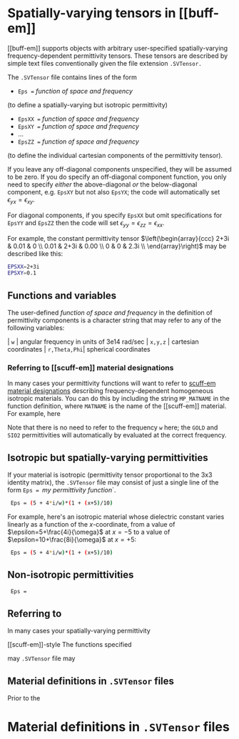 # Spatially-varying tensors in [[buff-em]]

[[buff-em]] supports objects with arbitrary user-specified
spatially-varying frequency-dependent permittivity tensors.
These tensors are described by simple text files conventionally
given the file extension `.SVTensor.`

The `.SVTensor` file contains lines of the form 

+ `Eps =` *function of space and frequency*

(to define a spatially-varying but isotropic permittivity)

+ `EpsXX =` *function of space and frequency*
+ `EpsXY =` *function of space and frequency*
+ ...
+ `EpsZZ =` *function of space and frequency*

(to define the individual cartesian components of the
permittivity tensor).

If you leave any off-diagonal components unspecified,
they will be assumed to be zero. If you do specify an 
off-diagonal component function, you only need to specify
*either* the above-diagonal *or* the below-diagonal component,
e.g. `EpsXY` but not also `EpsYX`; the code will automatically
set $\epsilon_{yx}=\epsilon_{xy}$. 

For diagonal components, if you specify `EpsXX` but omit
specifications for `EpsYY` and `EpsZZ` then the code
will set $\epsilon_{yy}=\epsilon_{zz}=\epsilon_{xx}.$

For example, the constant permittivity tensor
$\left(\begin{array}{ccc} 2+3i & 0.01 & 0    \\
                          0.01 & 2+3i & 0.00 \\
                          0    &    0 & 2.3i \\
 \end{array}\right)$
may be described like this:

````bash
EPSXX=2+3i
EPSXY=0.1
````

## Functions and variables

The user-defined *function of space and frequency* in the
definition of permittivity components is a character string
that may refer to any of the following variables:

| `w`          | angular frequency in units of 3e14 rad/sec
| `x,y,z`      | cartesian coordinates
| `r,Theta,Phi`| spherical coordinates

### Referring to [[scuff-em]] material designations

In many cases your permittivity functions will want to
refer to
[<span class="SC">scuff-em</span> material designations][scuffEMMaterials]
describing frequency-dependent homogeneous isotropic materials.
You can do this by including the string `MP_MATNAME`
in the function definition, where `MATNAME` is the name
of the [[scuff-em]] material.
For example, here

Note that there is no need to refer to the frequency `w` 
here; the `GOLD` and `SIO2` permittivities will automatically
by evaluated at the correct frequency.

## Isotropic but spatially-varying permittivities

If your material is isotropic (permittivity tensor
proportional to the 3x3 identity matrix), the `.SVTensor`
file may consist of just a single line of the
form `Eps = `<i>my permittivity function</i>`.

````bash
 Eps = (5 + 4*i/w)*(1 + (x+5)/10)
````

For example, here's an isotropic material whose dielectric
constant varies linearly as a function of the *x*-coordinate,
from a value of $\epsilon=5+\frac{4i}{\omega}$ at
$x=-5$ to a value of $\epsilon=10+\frac{8i}{\omega}$
at $x=+5$:

````bash
 Eps = (5 + 4*i/w)*(1 + (x+5)/10)
````

## Non-isotropic permittivities

````bash
 Eps = 
````

## Referring to

In many cases your spatially-varying permittivity

[[scuff-em]]-style
The functions specified

may 
`.SVTensor` file may

## Material definitions in `.SVTensor` files

Prior to the 

# Material definitions in `.SVTensor` files

[scuffEMMaterials]:	http://homerreid.com/
